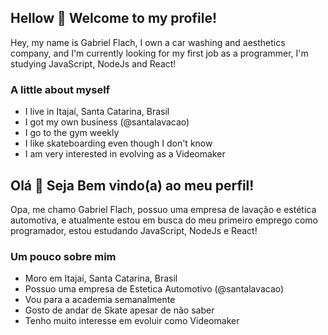 ## Hellow 👋 Welcome to my profile!
Hey, my name is Gabriel Flach, I own a car washing and aesthetics company, and I'm currently looking for my first job as a programmer, I'm studying JavaScript, NodeJs and React!

### A little about myself
- I live in Itajaí, Santa Catarina, Brasil
- I got my own business (@santalavacao)
- I go to the gym weekly
- I like skateboarding even though I don't know
- I am very interested in evolving as a Videomaker

  

## Olá 👋 Seja Bem vindo(a) ao meu perfil!
Opa, me chamo Gabriel Flach, possuo uma empresa de lavação e estética automotiva, e atualmente estou em busca do meu primeiro emprego como programador, estou estudando JavaScript, NodeJs e React!

### Um pouco sobre mim
- Moro em Itajaí, Santa Catarina, Brasil
- Possuo uma empresa de Estetica Automotivo (@santalavacao)
- Vou para a academia semanalmente 
- Gosto de andar de Skate apesar de não saber
- Tenho muito interesse em evoluir como Videomaker
